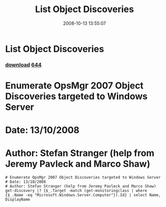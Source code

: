 ﻿---
pid:            637
parent:         0
children:       644
poster:         Stefan Stranger
title:          List Object Discoveries
date:           2008-10-13 13:55:07
description:    # Enumerate OpsMgr 2007 Object Discoveries targeted to Windows Server
# Date: 13/10/2008
# Author: Stefan Stranger (help from Jeremy Pavleck and Marco Shaw)
format:         posh
---

# List Object Discoveries

### [download](637.ps1)  [644](644.md)

# Enumerate OpsMgr 2007 Object Discoveries targeted to Windows Server
# Date: 13/10/2008
# Author: Stefan Stranger (help from Jeremy Pavleck and Marco Shaw)

```posh
# Enumerate OpsMgr 2007 Object Discoveries targeted to Windows Server
# Date: 13/10/2008
# Author: Stefan Stranger (help from Jeremy Pavleck and Marco Shaw)
get-discovery |? {$_.Target -match (get-monitoringclass | where {$_.Name -eq "Microsoft.Windows.Server.Computer"}).Id} | select Name, DisplayName
```
